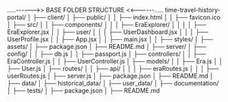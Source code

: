 .....------>> BASE FOLDER STRUCTURE <<------.....
time-travel-history-portal/
│
├── client/
│ ├── public/
│ │ ├── index.html
│ │ ├── favicon.ico
│ ├── src/
│ │ ├── components/
│ │ │ ├── EraExplorer/
│ │ │ │ ├── EraExplorer.jsx
│ │ ├── user/
│ │ │ ├── UserDashboard.jsx
│ │ │ ├── UserProfile.jsx
│ │ ├── App.jsx
│ │ ├── main.jsx
│ │ ├── styles/
│ ├── assets/
│ ├── package.json
│ ├── README.md
│
├── server/
│ ├── config/
│ │ ├── db.js
│ │ ├── passport.js
│ ├── controllers/
│ │ ├── EraController.js
│ │ ├── UserController.js
│ ├── models/
│ │ ├── Era.js
│ │ ├── User.js
│ ├── routes/
│ │ ├── api/
│ │ │ ├── eraRoutes.js
│ │ │ ├── userRoutes.js
│ ├── server.js
│ ├── package.json
│ ├── README.md
│
├── data/
│ ├── historical_data/
│ ├── user_data/
│
├── documentation/
│
├── tests/
│
├── package.json
│
├── README.md

